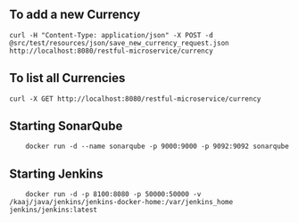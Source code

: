 ## To add a new Currency
	curl -H "Content-Type: application/json" -X POST -d @src/test/resources/json/save_new_currency_request.json http://localhost:8080/restful-microservice/currency
	
## To list all Currencies
	curl -X GET http://localhost:8080/restful-microservice/currency	


## Starting SonarQube
		docker run -d --name sonarqube -p 9000:9000 -p 9092:9092 sonarqube
		
## Starting Jenkins

		docker run -d -p 8100:8080 -p 50000:50000 -v /kaaj/java/jenkins/jenkins-docker-home:/var/jenkins_home jenkins/jenkins:latest
				
